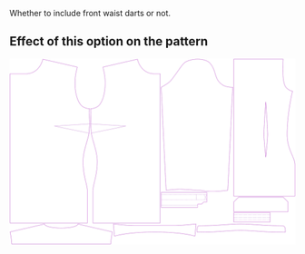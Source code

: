 
Whether to include front waist darts or not.


## Effect of this option on the pattern
![This image shows the effect of this option by superimposing several variants that have a different value for this option](simone_frontdarts_sample.svg "Effect of this option on the pattern")
